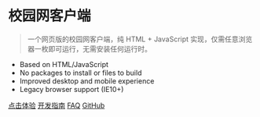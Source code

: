 # 校园网客户端

> 一个网页版的校园网客户端，纯 HTML + JavaScript 实现，仅需任意浏览器一枚即可运行，无需安装任何运行时。

- Based on HTML/JavaScript
- No packages to install or files to build
- Improved desktop and mobile experience
- Legacy browser support (IE10+)

[点击体验](http://ehaut.cn/srun/srun3k-new.html)
[开发指南](#main)
[FAQ](#main)
[GitHub](https://github.com/noisky/srun3k-sb-client)
